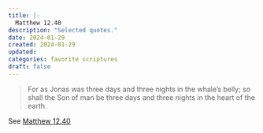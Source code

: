 ```yaml
---
title: |-
  Matthew 12.40
description: "Selected quotes."
date: 2024-01-29
created: 2024-01-29
updated: 
categories: favorite scriptures
draft: false
---
```


> For as Jonas was three days and three nights in the whale’s belly; so shall the Son of man be three days and three nights in the heart of the earth.

See [Matthew 12.40](https://www.churchofjesuschrist.org/study/scriptures/nt/matt/12?id=p40&lang=eng#p40)